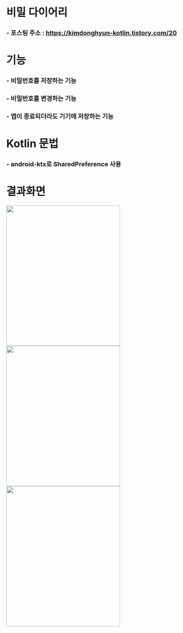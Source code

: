 
# 비밀 다이어리
### - 포스팅 주소 : https://kimdonghyun-kotlin.tistory.com/20
# 기능
### - 비밀번호를 저장하는 기능
### - 비밀번호를 변경하는 기능
### - 앱이 종료되더라도 기기에 저장하는 기능

# Kotlin 문법
### - android-ktx로 SharedPreference 사용

# 결과화면
<img src="https://user-images.githubusercontent.com/65277423/142719663-97b45d27-875c-4c32-aca5-3a56dfd2ac92.PNG"  width="300" height="370"> <img src="https://user-images.githubusercontent.com/65277423/142719673-ef65fb73-efc7-422a-b7f3-cbc18a157a7b.PNG"  width="300" height="370"> <img src="https://user-images.githubusercontent.com/65277423/142719668-9a600def-bf14-4e51-a9e4-c6f6ecc6fefe.PNG"  width="300" height="370">



